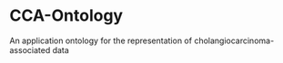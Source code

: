 # CCA-Ontology
An application ontology for the representation of cholangiocarcinoma-associated data
